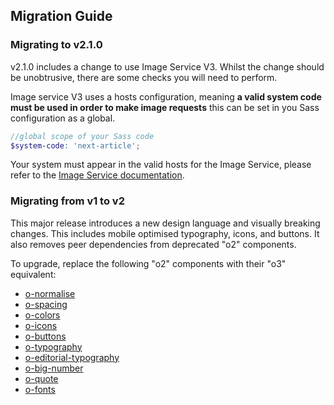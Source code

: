 ## Migration Guide

### Migrating to v2.1.0

v2.1.0 includes a change to use Image Service V3. Whilst the change should be unobtrusive, there are some checks you will need to perform.

Image service V3 uses a hosts configuration, meaning **a valid system code must be used in order to make image requests** this can be set in you Sass configuration as a global.

```scss
//global scope of your Sass code
$system-code: 'next-article';
```

Your system must appear in the valid hosts for the Image Service, please refer to the [Image Service documentation](https://github.com/Financial-Times/image-service?tab=readme-ov-file#systems--hosts).

### Migrating from v1 to v2

This major release introduces a new design language and visually breaking changes. This includes mobile optimised typography, icons, and buttons. It also removes peer dependencies from deprecated "o2" components.

To upgrade, replace the following "o2" components with their "o3" equivalent:

- [o-normalise](../o-normalise/MIGRATION.md)
- [o-spacing](../o-spacing/MIGRATION.md)
- [o-colors](../o-colors/MIGRATION.md)
- [o-icons](../o-icons/MIGRATION.md)
- [o-buttons](../o-buttons/MIGRATION.md)
- [o-typography](../o-typography/MIGRATION.md)
- [o-editorial-typography](../o-editorial-typography/MIGRATION.md)
- [o-big-number](../o-big-number/MIGRATION.md)
- [o-quote](../o-quote/MIGRATION.md)
- [o-fonts](../o-fonts/MIGRATION.md)
